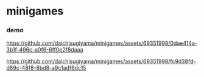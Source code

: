 # minigames

### demo

https://github.com/daichisugiyama/minigames/assets/69351998/0dae414a-3b1f-496c-a0f6-6ff0e2f8daaa

https://github.com/daichisugiyama/minigames/assets/69351998/fc9d38fd-d89c-48f8-8bd8-a9c1adf6dc15


